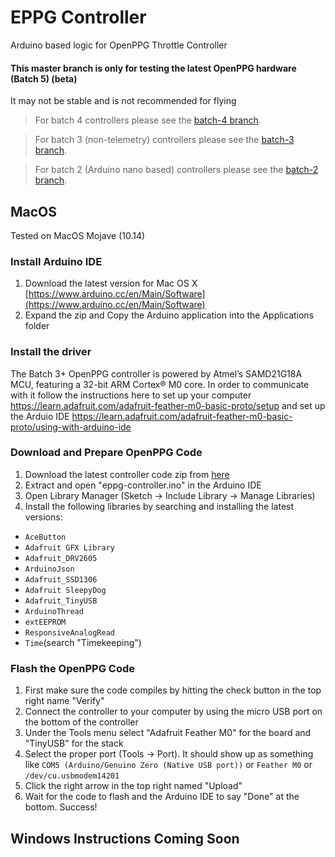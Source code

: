 # EPPG Controller

Arduino based logic for OpenPPG Throttle Controller

#### This master branch is only for testing the latest OpenPPG hardware (Batch 5) (beta)
It may not be stable and is not recommended for flying

> For batch 4 controllers please see the [batch-4 branch](https://github.com/openppg/eppg-controller/tree/batch-4).

> For batch 3 (non-telemetry) controllers please see the [batch-3 branch](https://github.com/openppg/eppg-controller/tree/batch-3).

> For batch 2 (Arduino nano based) controllers please see the [batch-2 branch](https://github.com/openppg/eppg-controller/tree/batch-2).

## MacOS

Tested on MacOS Mojave (10.14)

### Install Arduino IDE

1. Download the latest version for Mac OS X [https://www.arduino.cc/en/Main/Software](https://www.arduino.cc/en/Main/Software)
2. Expand the zip and Copy the Arduino application into the Applications folder

### Install the driver

The Batch 3+ OpenPPG controller is powered by Atmel’s SAMD21G18A MCU, featuring a 32-bit ARM Cortex® M0 core. In order to communicate with it follow the instructions here to set up your computer <https://learn.adafruit.com/adafruit-feather-m0-basic-proto/setup> and set up the Arduio IDE <https://learn.adafruit.com/adafruit-feather-m0-basic-proto/using-with-arduino-ide>

### Download and Prepare OpenPPG Code

1. Download the latest controller code zip from [here](https://github.com/openppg/eppg-controller/archive/master.zip)
2. Extract and open "eppg-controller.ino" in the Arduino IDE
3. Open Library Manager (Sketch -> Include Library -> Manage Libraries)
4. Install the following libraries by searching and installing the latest versions:
- `AceButton`
- `Adafruit GFX Library`
- `Adafruit_DRV2605`
- `ArduinoJson`
- `Adafruit_SSD1306`
- `Adafruit SleepyDog`
- `Adafruit_TinyUSB`
- `ArduinoThread`
- `extEEPROM`
- `ResponsiveAnalogRead`
- `Time`(search "Timekeeping")

### Flash the OpenPPG Code

1. First make sure the code compiles by hitting the check button in the top right name "Verify"
2. Connect the controller to your computer by using the micro USB port on the bottom of the controller
3. Under the Tools menu select "Adafruit Feather M0" for the board and "TinyUSB" for the stack
4. Select the proper port (Tools -> Port). It should show up as something like `COM5 (Arduino/Genuino Zero (Native USB port))` or `Feather M0` or `/dev/cu.usbmodem14201`
6. Click the right arrow in the top right named "Upload"
7. Wait for the code to flash and the Arduino IDE to say "Done" at the bottom. Success!

## Windows Instructions Coming Soon
